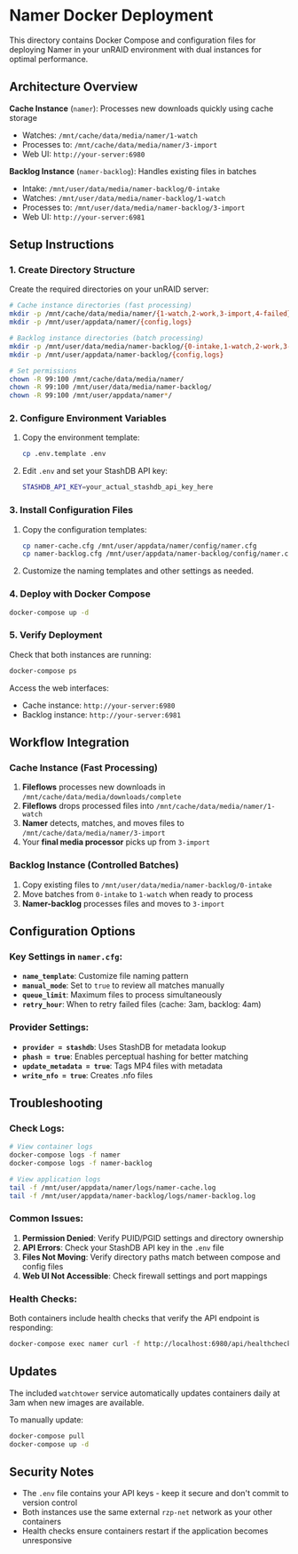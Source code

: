 # Namer Docker Deployment

This directory contains Docker Compose and configuration files for deploying Namer in your unRAID environment with dual instances for optimal performance.

## Architecture Overview

**Cache Instance** (`namer`): Processes new downloads quickly using cache storage
- Watches: `/mnt/cache/data/media/namer/1-watch` 
- Processes to: `/mnt/cache/data/media/namer/3-import`
- Web UI: `http://your-server:6980`

**Backlog Instance** (`namer-backlog`): Handles existing files in batches
- Intake: `/mnt/user/data/media/namer-backlog/0-intake` 
- Watches: `/mnt/user/data/media/namer-backlog/1-watch`
- Processes to: `/mnt/user/data/media/namer-backlog/3-import`  
- Web UI: `http://your-server:6981`

## Setup Instructions

### 1. Create Directory Structure

Create the required directories on your unRAID server:

```bash
# Cache instance directories (fast processing)
mkdir -p /mnt/cache/data/media/namer/{1-watch,2-work,3-import,4-failed}
mkdir -p /mnt/user/appdata/namer/{config,logs}

# Backlog instance directories (batch processing) 
mkdir -p /mnt/user/data/media/namer-backlog/{0-intake,1-watch,2-work,3-import,4-failed}
mkdir -p /mnt/user/appdata/namer-backlog/{config,logs}

# Set permissions
chown -R 99:100 /mnt/cache/data/media/namer/
chown -R 99:100 /mnt/user/data/media/namer-backlog/
chown -R 99:100 /mnt/user/appdata/namer*/
```

### 2. Configure Environment Variables

1. Copy the environment template:
   ```bash
   cp .env.template .env
   ```

2. Edit `.env` and set your StashDB API key:
   ```bash
   STASHDB_API_KEY=your_actual_stashdb_api_key_here
   ```

### 3. Install Configuration Files

1. Copy the configuration templates:
   ```bash
   cp namer-cache.cfg /mnt/user/appdata/namer/config/namer.cfg
   cp namer-backlog.cfg /mnt/user/appdata/namer-backlog/config/namer.cfg
   ```

2. Customize the naming templates and other settings as needed.

### 4. Deploy with Docker Compose

```bash
docker-compose up -d
```

### 5. Verify Deployment

Check that both instances are running:
```bash
docker-compose ps
```

Access the web interfaces:
- Cache instance: `http://your-server:6980`
- Backlog instance: `http://your-server:6981`

## Workflow Integration

### Cache Instance (Fast Processing)
1. **Fileflows** processes new downloads in `/mnt/cache/data/media/downloads/complete`
2. **Fileflows** drops processed files into `/mnt/cache/data/media/namer/1-watch`
3. **Namer** detects, matches, and moves files to `/mnt/cache/data/media/namer/3-import`
4. Your **final media processor** picks up from `3-import`

### Backlog Instance (Controlled Batches)
1. Copy existing files to `/mnt/user/data/media/namer-backlog/0-intake`
2. Move batches from `0-intake` to `1-watch` when ready to process
3. **Namer-backlog** processes files and moves to `3-import`

## Configuration Options

### Key Settings in `namer.cfg`:

- **`name_template`**: Customize file naming pattern
- **`manual_mode`**: Set to `true` to review all matches manually
- **`queue_limit`**: Maximum files to process simultaneously
- **`retry_hour`**: When to retry failed files (cache: 3am, backlog: 4am)

### Provider Settings:
- **`provider = stashdb`**: Uses StashDB for metadata lookup
- **`phash = true`**: Enables perceptual hashing for better matching
- **`update_metadata = true`**: Tags MP4 files with metadata
- **`write_nfo = true`**: Creates .nfo files

## Troubleshooting

### Check Logs:
```bash
# View container logs
docker-compose logs -f namer
docker-compose logs -f namer-backlog

# View application logs
tail -f /mnt/user/appdata/namer/logs/namer-cache.log
tail -f /mnt/user/appdata/namer-backlog/logs/namer-backlog.log
```

### Common Issues:

1. **Permission Denied**: Verify PUID/PGID settings and directory ownership
2. **API Errors**: Check your StashDB API key in the `.env` file
3. **Files Not Moving**: Verify directory paths match between compose and config files
4. **Web UI Not Accessible**: Check firewall settings and port mappings

### Health Checks:
Both containers include health checks that verify the API endpoint is responding:
```bash
docker-compose exec namer curl -f http://localhost:6980/api/healthcheck
```

## Updates

The included `watchtower` service automatically updates containers daily at 3am when new images are available.

To manually update:
```bash
docker-compose pull
docker-compose up -d
```

## Security Notes

- The `.env` file contains your API keys - keep it secure and don't commit to version control
- Both instances use the same external `rzp-net` network as your other containers
- Health checks ensure containers restart if the application becomes unresponsive
